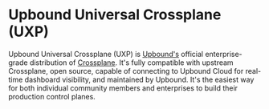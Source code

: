 # Upbound Universal Crossplane (UXP)

Upbound Universal Crossplane (UXP) is [Upbound's](https://upbound.io) official
enterprise-grade distribution of [Crossplane](https://crossplane.io). It's fully compatible
with upstream Crossplane, open source, capable of connecting to Upbound Cloud
for real-time dashboard visibility, and maintained by Upbound. It's the easiest
way for both individual community members and enterprises to build their
production control planes.